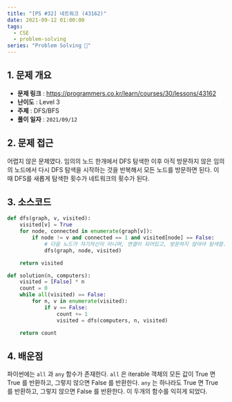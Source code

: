 ```yaml
---
title: "[PS #32] 네트워크 (43162)"
date: 2021-09-12 01:00:00
tags:
  - CSE
  - problem-solving
series: "Problem Solving 🤔"
---
```


## 1. 문제 개요

- **문제 링크** : https://programmers.co.kr/learn/courses/30/lessons/43162
- **난이도** : Level 3
- **주제** : DFS/BFS
- **풀이 일자** : `2021/09/12`

## 2. 문제 접근

어렵지 않은 문제였다. 임의의 노드 한개에서 DFS 탐색한 이후 아직 방문하지 않은 임의의 노드에서 다시 DFS 탐색을 시작하는 것을 반복해서 모든 노드를 방문하면 된다. 이 때 DFS를 새롭게 탐색한 횟수가 네트워크의 횟수가 된다.

## 3. 소스코드

```python
def dfs(graph, v, visited):
    visited[v] = True
    for node, connected in enumerate(graph[v]):
        if node != v and connected == 1 and visited[node] == False:
            # 다음 노드가 자기자신이 아니며, 연결이 되어있고, 방문하지 않아야 탐색함.
            dfs(graph, node, visited)

    return visited

def solution(n, computers):
    visited = [False] * n
    count = 0
    while all(visited) == False:
        for n, v in enumerate(visited):
            if v == False:
                count += 1
                visited = dfs(computers, n, visited)

    return count
```

## 4. 배운점

파이썬에는 `all` 과 `any` 함수가 존재한다. `all` 은 iterable 객체의 모든 값이 True 면 True 를 반환하고, 그렇지 않으면 False 를 반환한다. `any` 는 하나라도 True 면 True 를 반환하고, 그렇지 않으면 False 를 반환한다. 이 두개의 함수를 익히게 되었다.
